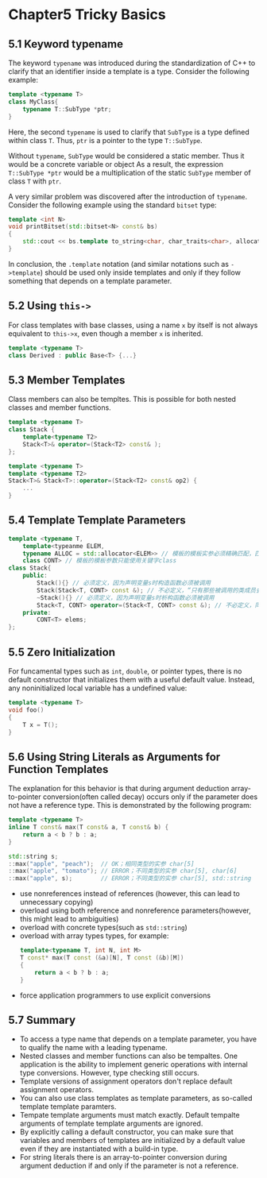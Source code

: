 # Chapter5 Tricky Basics



## 5.1 Keyword typename

The keyword `typename` was introduced during the standardization of C++ to clarify that an identifier inside a template is a type. Consider the following example:

```c++
template <typename T>
class MyClass{
    typename T::SubType *ptr;
}
```

Here, the second `typename` is used to clarify that `SubType` is a type defined within class  `T`. Thus, `ptr` is a pointer to the type `T::SubType`.

Without `typename`, `SubType` would be considered a static member. Thus it would be a concrete variable or object As a result, the expression `T::SubType *ptr` would be a multiplication of the static `SubType` member of class `T` with `ptr`.

A very similar problem was discovered after the introduction of `typename`. Consider the following example using the standard `bitset` type:

```c++
template <int N>
void printBitset(std::bitset<N> const& bs)
{
    std::cout << bs.template to_string<char, char_traits<char>, allocator<char> >();
}
```

In conclusion, the `.template` notation (and similar notations such as `->template`) should be used only inside templates and only if they follow something that depends on a template parameter.



## 5.2 Using `this->`

For class templates with base classes, using a name `x` by itself is not always equivalent to `this->x`, even though a member `x` is inherited.

```c++
template <typename T>
class Derived : public Base<T> {...}
```



## 5.3 Member Templates

Class members can also be templtes. This is possible for both nested classes and member functions.

```c++
template <typename T>
class Stack {
    template<typename T2>
    Stack<T>& operator=(Stack<T2> const& );
};

template <typename T>
template <typename T2>
Stack<T>& Stack<T>::operator=(Stack<T2> const& op2) {
    ...
}
```



## 5.4 Template Template Parameters

```c++
template <typename T, 
    template<typeanme ELEM, 
    typename ALLOC = std::allocator<ELEM>> // 模板的模板实参必须精确匹配，匹配时并不会考虑“模板的模板实参”的缺省模板实参，必须显式指出这个ALLOC！
    class CONT> // 模板的模板参数只能使用关键字class
class Stack{
    public:
        Stack(){} // 必须定义，因为声明变量s时构造函数必须被调用
        Stack(Stack<T, CONT> const &); // 不必定义，“只有那些被调用的类成员会被实例化”
        ~Stack(){} // 必须定义，因为声明变量s时析构函数必须被调用
        Stack<T, CONT> operator=(Stack<T, CONT> const &); // 不必定义，同上
    private:
        CONT<T> elems;
};
```



## 5.5 Zero Initialization

For funcamental types such as `int`, `double`, or pointer types, there is no default constructor that initializes them with a useful default value. Instead, any noninitialized local variable has a undefined value:

```c++
template <typename T>
void foo()
{
    T x = T();
}

```



## 5.6 Using String Literals as Arguments for Function Templates

The explanation for this behavior is that during argument deduction array-to-pointer conversion(often called decay) occurs only if the parameter does not have a reference type. This is demonstrated by the following program:

```c++
template <typename T>
inline T const& max(T const& a, T const& b) {
    return a < b ? b : a;
}

std::string s;
::max("apple", "peach");  // OK；相同类型的实参 char[5]
::max("apple", "tomato"); // ERROR；不同类型的实参 char[5], char[6]
::max("apple", s);        // ERROR；不同类型的实参 char[5], std::string

```

- use nonreferences instead of references (however, this can lead to unnecessary copying)
- overload using both reference and nonreference parameters(however, this might lead to ambiguities)
- overload with concrete types(such as `std::string`)
- overload with array types types, for example:
    ```c++
    template<typename T, int N, int M>
    T const* max(T const (&a)[N], T const (&b)[M])
    {
        return a < b ? b : a;
    } 
    ```
- force application programmers to use explicit conversions



## 5.7 Summary

- To access a type name that depends on a template parameter, you have to qualify the name with a leading typename.
- Nested classes and member functions can also be tempaltes. One application is the ability to implement generic operations with internal type conversions. However, type checking still occurs.
- Template versions of assignment operators don't replace default assignment operators.
- You can also use class templates as template parameters, as so-called template template paramters.
- Tempate template arguments must match exactly. Default tempalte arguments of template template arguments are ignored.
- By explicitly calling a default constructor, you can make sure that variables and members of templates are initialized by a default value even if they are instantiated with a build-in type.
- For string literals there is an array-to-pointer conversion during argument deduction if and only if the parameter is not a reference.

